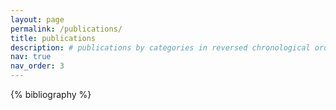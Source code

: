 ```yaml
---
layout: page
permalink: /publications/
title: publications
description: # publications by categories in reversed chronological order. generated by jekyll-scholar.
nav: true
nav_order: 3
---
```


<!-- _pages/publications.md -->

<!-- Bibsearch Feature -->

<!--{% include bib_search.liquid %}-->

<div class="publications">

{% bibliography %}

</div>
